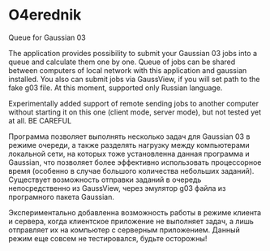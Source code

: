 O4erednik
=========

Queue for Gaussian 03


The application provides possibility to submit your Gaussian 03 jobs into a queue and calculate them one by one.
Queue of jobs can be shared between computers of local network with this application and gaussian installed.
You also can submit jobs via GaussView, if you will set path to the fake g03 file. 
At this moment, supported only Russian language.

Experimentally added support of remote sending jobs to another computer without starting it on this one
(client mode, server mode), but not tested yet at all. BE CAREFUL


Программа позволяет выполнять несколько задач для Gaussian 03 в режиме очереди, а также разделять нагрузку между
компьютерами локальной сети, на которых тоже установленна данная программа и Gaussian, что позволяет более эффективно
использовать процессорное время (особенно в случае большого количества небольших заданий). Существует возможность отправки
заданий в очередь непосредственно из GaussView, через эмулятор g03 файла из програмного пакета Gaussian.

Экспериментально добавленна возможность работы в режиме клиента и сервера, когда клиентское приложение не выполняет
задач, а лишь отправляет их на компьютер с серверным приложением. Данный режим еще совсем не тестировался, будьте осторожны!
